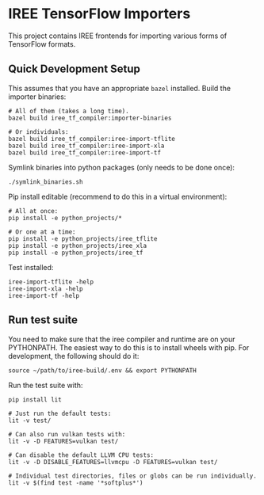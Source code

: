 # IREE TensorFlow Importers

This project contains IREE frontends for importing various forms of TensorFlow
formats.

## Quick Development Setup

This assumes that you have an appropriate `bazel` installed.
Build the importer binaries:

```
# All of them (takes a long time).
bazel build iree_tf_compiler:importer-binaries

# Or individuals:
bazel build iree_tf_compiler:iree-import-tflite
bazel build iree_tf_compiler:iree-import-xla
bazel build iree_tf_compiler:iree-import-tf
```

Symlink binaries into python packages (only needs to be done once):

```
./symlink_binaries.sh
```

Pip install editable (recommend to do this in a virtual environment):

```
# All at once:
pip install -e python_projects/*

# Or one at a time:
pip install -e python_projects/iree_tflite
pip install -e python_projects/iree_xla
pip install -e python_projects/iree_tf
```

Test installed:

```
iree-import-tflite -help
iree-import-xla -help
iree-import-tf -help
```

## Run test suite

You need to make sure that the iree compiler and runtime are on your PYTHONPATH.
The easiest way to do this is to install wheels with pip. For development,
the following should do it:

```
source ~/path/to/iree-build/.env && export PYTHONPATH
```

Run the test suite with:

```
pip install lit

# Just run the default tests:
lit -v test/

# Can also run vulkan tests with:
lit -v -D FEATURES=vulkan test/

# Can disable the default LLVM CPU tests:
lit -v -D DISABLE_FEATURES=llvmcpu -D FEATURES=vulkan test/

# Individual test directories, files or globs can be run individually.
lit -v $(find test -name '*softplus*')
```
